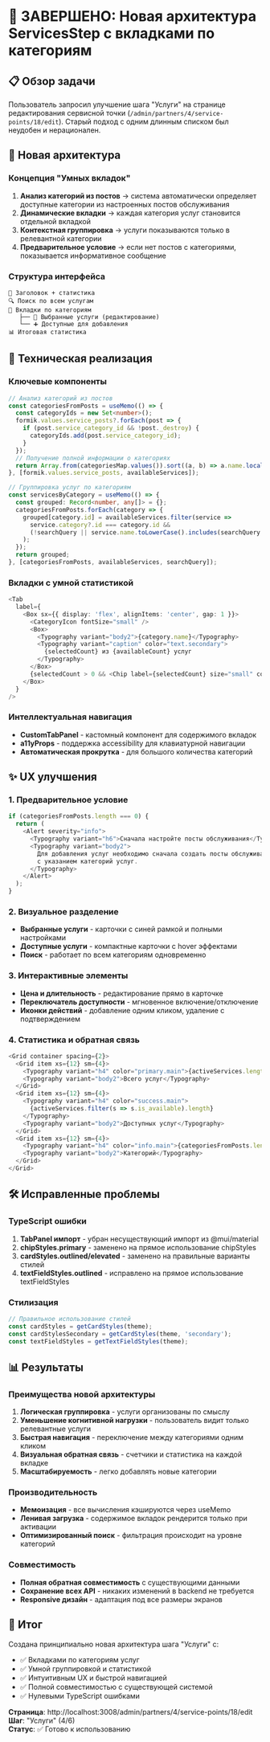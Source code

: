 # 🎯 ЗАВЕРШЕНО: Новая архитектура ServicesStep с вкладками по категориям

## 📋 Обзор задачи
Пользователь запросил улучшение шага "Услуги" на странице редактирования сервисной точки (`/admin/partners/4/service-points/18/edit`). Старый подход с одним длинным списком был неудобен и нерационален.

## 🎨 Новая архитектура

### Концепция "Умных вкладок"
1. **Анализ категорий из постов** → система автоматически определяет доступные категории из настроенных постов обслуживания
2. **Динамические вкладки** → каждая категория услуг становится отдельной вкладкой
3. **Контекстная группировка** → услуги показываются только в релевантной категории
4. **Предварительное условие** → если нет постов с категориями, показывается информативное сообщение

### Структура интерфейса
```
📱 Заголовок + статистика
🔍 Поиск по всем услугам  
📑 Вкладки по категориям
   ├── 🎯 Выбранные услуги (редактирование)
   └── ➕ Доступные для добавления
📊 Итоговая статистика
```

## 🔧 Техническая реализация

### Ключевые компоненты
```typescript
// Анализ категорий из постов
const categoriesFromPosts = useMemo(() => {
  const categoryIds = new Set<number>();
  formik.values.service_posts?.forEach(post => {
    if (post.service_category_id && !post._destroy) {
      categoryIds.add(post.service_category_id);
    }
  });
  // Получение полной информации о категориях
  return Array.from(categoriesMap.values()).sort((a, b) => a.name.localeCompare(b.name));
}, [formik.values.service_posts, availableServices]);

// Группировка услуг по категориям
const servicesByCategory = useMemo(() => {
  const grouped: Record<number, any[]> = {};
  categoriesFromPosts.forEach(category => {
    grouped[category.id] = availableServices.filter(service => 
      service.category?.id === category.id &&
      (!searchQuery || service.name.toLowerCase().includes(searchQuery.toLowerCase()))
    );
  });
  return grouped;
}, [categoriesFromPosts, availableServices, searchQuery]);
```

### Вкладки с умной статистикой
```typescript
<Tab
  label={
    <Box sx={{ display: 'flex', alignItems: 'center', gap: 1 }}>
      <CategoryIcon fontSize="small" />
      <Box>
        <Typography variant="body2">{category.name}</Typography>
        <Typography variant="caption" color="text.secondary">
          {selectedCount} из {availableCount} услуг
        </Typography>
      </Box>
      {selectedCount > 0 && <Chip label={selectedCount} size="small" color="primary" />}
    </Box>
  }
/>
```

### Интеллектуальная навигация
- **CustomTabPanel** - кастомный компонент для содержимого вкладок
- **a11yProps** - поддержка accessibility для клавиатурной навигации
- **Автоматическая прокрутка** - для большого количества категорий

## ✨ UX улучшения

### 1. Предварительное условие
```typescript
if (categoriesFromPosts.length === 0) {
  return (
    <Alert severity="info">
      <Typography variant="h6">Сначала настройте посты обслуживания</Typography>
      <Typography variant="body2">
        Для добавления услуг необходимо сначала создать посты обслуживания 
        с указанием категорий услуг.
      </Typography>
    </Alert>
  );
}
```

### 2. Визуальное разделение
- **Выбранные услуги** - карточки с синей рамкой и полными настройками
- **Доступные услуги** - компактные карточки с hover эффектами
- **Поиск** - работает по всем категориям одновременно

### 3. Интерактивные элементы
- **Цена и длительность** - редактирование прямо в карточке
- **Переключатель доступности** - мгновенное включение/отключение
- **Иконки действий** - добавление одним кликом, удаление с подтверждением

### 4. Статистика и обратная связь
```typescript
<Grid container spacing={2}>
  <Grid item xs={12} sm={4}>
    <Typography variant="h4" color="primary.main">{activeServices.length}</Typography>
    <Typography variant="body2">Всего услуг</Typography>
  </Grid>
  <Grid item xs={12} sm={4}>
    <Typography variant="h4" color="success.main">
      {activeServices.filter(s => s.is_available).length}
    </Typography>
    <Typography variant="body2">Доступных услуг</Typography>
  </Grid>
  <Grid item xs={12} sm={4}>
    <Typography variant="h4" color="info.main">{categoriesFromPosts.length}</Typography>
    <Typography variant="body2">Категорий</Typography>
  </Grid>
</Grid>
```

## 🛠️ Исправленные проблемы

### TypeScript ошибки
1. **TabPanel импорт** - убран несуществующий импорт из @mui/material
2. **chipStyles.primary** - заменено на прямое использование chipStyles
3. **cardStyles.outlined/elevated** - заменено на правильные варианты стилей
4. **textFieldStyles.outlined** - исправлено на прямое использование textFieldStyles

### Стилизация
```typescript
// Правильное использование стилей
const cardStyles = getCardStyles(theme);
const cardStylesSecondary = getCardStyles(theme, 'secondary');
const textFieldStyles = getTextFieldStyles(theme);
```

## 📊 Результаты

### Преимущества новой архитектуры
1. **Логическая группировка** - услуги организованы по смыслу
2. **Уменьшение когнитивной нагрузки** - пользователь видит только релевантные услуги
3. **Быстрая навигация** - переключение между категориями одним кликом
4. **Визуальная обратная связь** - счетчики и статистика на каждой вкладке
5. **Масштабируемость** - легко добавлять новые категории

### Производительность
- **Мемоизация** - все вычисления кэшируются через useMemo
- **Ленивая загрузка** - содержимое вкладок рендерится только при активации
- **Оптимизированный поиск** - фильтрация происходит на уровне категорий

### Совместимость
- **Полная обратная совместимость** с существующими данными
- **Сохранение всех API** - никаких изменений в backend не требуется
- **Responsive дизайн** - адаптация под все размеры экранов

## 🎯 Итог
Создана принципиально новая архитектура шага "Услуги" с:
- ✅ Вкладками по категориям услуг
- ✅ Умной группировкой и статистикой
- ✅ Интуитивным UX и быстрой навигацией
- ✅ Полной совместимостью с существующей системой
- ✅ Нулевыми TypeScript ошибками

**Страница**: http://localhost:3008/admin/partners/4/service-points/18/edit  
**Шаг**: "Услуги" (4/6)  
**Статус**: ✅ Готово к использованию 